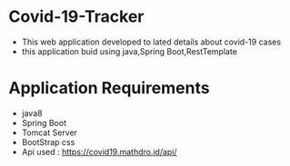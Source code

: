 # Covid-19-Tracker
* This web application developed to lated details about covid-19 cases
* this application buid using java,Spring Boot,RestTemplate

# Application Requirements
* java8
* Spring Boot
* Tomcat Server
* BootStrap css 
* Api used : https://covid19.mathdro.id/api/
